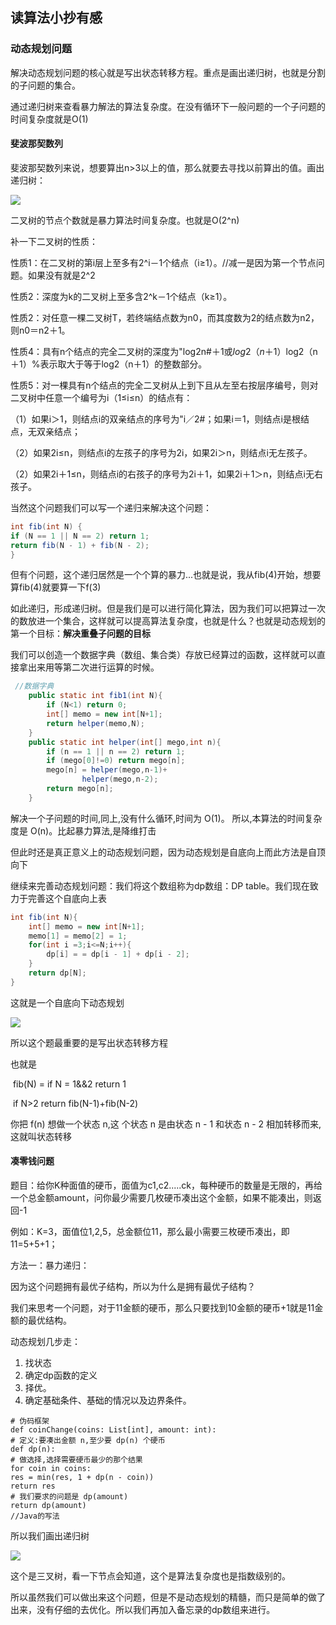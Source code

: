 ## 读算法小抄有感

### 动态规划问题

 解决动态规划问题的核心就是写出状态转移方程。重点是画出递归树，也就是分割的子问题的集合。

通过递归树来查看暴力解法的算法复杂度。在没有循环下一般问题的一个子问题的时间复杂度就是O(1)

#### 斐波那契数列

斐波那契数列来说，想要算出n>3以上的值，那么就要去寻找以前算出的值。画出递归树：

![](https://s3.ax1x.com/2020/11/23/DY5ZtS.png)

二叉树的节点个数就是暴力算法时间复杂度。也就是O(2^n)

补一下二叉树的性质：

性质1：在二叉树的第i层上至多有2^i－1个结点（i≥1）。//减一是因为第一个节点问题。如果没有就是2^2

性质2：深度为k的二叉树上至多含2^k－1个结点（k≥1）。

性质2：对任意一棵二叉树T，若终端结点数为n0，而其度数为2的结点数为n2，则n0＝n2＋1。

性质4：具有n个结点的完全二叉树的深度为"log2n#＋1或$log2（n＋1）%，其中"log2n#表示取小于等于"log2n#的整数部分，$log2（n＋1）%表示取大于等于log2（n＋1）的整数部分。

性质5：对一棵具有n个结点的完全二叉树从上到下且从左至右按层序编号，则对二叉树中任意一个编号为i（1≤i≤n）的结点有：

（1）如果i＞1，则结点i的双亲结点的序号为"i／2#；如果i＝1，则结点i是根结点，无双亲结点；

（2）如果2i≤n，则结点i的左孩子的序号为2i，如果2i＞n，则结点i无左孩子。

（2）如果2i＋1≤n，则结点i的右孩子的序号为2i＋1，如果2i＋1＞n，则结点i无右孩子。

当然这个问题我们可以写一个递归来解决这个问题：

```java
int fib(int N) {
if (N == 1 || N == 2) return 1;
return fib(N - 1) + fib(N - 2);
}
```

但有个问题，这个递归居然是一个个算的暴力...也就是说，我从fib(4)开始，想要算fib(4)就要算一下f(3)

如此递归，形成递归树。但是我们是可以进行简化算法，因为我们可以把算过一次的数放进一个集合，这样就可以提高算法复杂度，也就是什么？也就是动态规划的第一个目标：**解决重叠子问题的目标**

我们可以创造一个数据字典（数组、集合类）存放已经算过的函数，这样就可以直接拿出来用等第二次进行运算的时候。

```java
 //数据字典
    public static int fib1(int N){
        if (N<1) return 0;
        int[] memo = new int[N+1];
        return helper(memo,N);
    }
    public static int helper(int[] mego,int n){
        if (n == 1 || n == 2) return 1;
        if (mego[0]!=0) return mego[n];
        mego[n] = helper(mego,n-1)+
                helper(mego,n-2);
        return mego[n];
    }
```



解决一个子问题的时间,同上,没有什么循环,时间为 O(1)。
所以,本算法的时间复杂度是 O(n)。比起暴力算法,是降维打击

但此时还是真正意义上的动态规划问题，因为动态规划是自底向上而此方法是自顶向下

继续来完善动态规划问题：我们将这个数组称为dp数组：DP table。我们现在致力于完善这个自底向上表

````java
int fib(int N){
    int[] memo = new int[N+1];
    memo[1] = memo[2] = 1;
    for(int i =3;i<=N;i++){
        dp[i] = = dp[i - 1] + dp[i - 2];
    }
    return dp[N];
}
````

这就是一个自底向下动态规划

![](https://s3.ax1x.com/2020/11/25/DUnikj.png)

所以这个题最重要的是写出状态转移方程

也就是

​	fib(N) = if N = 1&&2 return 1

​	if N>2 return fib(N-1)+fib(N-2)

你把 f(n) 想做一个状态 n,这
个状态 n 是由状态 n - 1 和状态 n - 2 相加转移而来,这就叫状态转移 

#### 凑零钱问题

题目：给你K种面值的硬币，面值为c1,c2.....ck，每种硬币的数量是无限的，再给一个总金额amount，问你最少需要几枚硬币凑出这个金额，如果不能凑出，则返回-1

例如：K=3，面值位1,2,5，总金额位11，那么最小需要三枚硬币凑出，即11=5+5+1；

方法一：暴力递归：

因为这个问题拥有最优子结构，所以为什么是拥有最优子结构？

我们来思考一个问题，对于11金额的硬币，那么只要找到10金额的硬币+1就是11金额的最优结构。

动态规划几步走：

1. 找状态
2. 确定dp函数的定义
3. 择优。
4. 确定基础条件、基础的情况以及边界条件。

```
# 伪码框架
def coinChange(coins: List[int], amount: int):
# 定义:要凑出金额 n,至少要 dp(n) 个硬币
def dp(n):
# 做选择,选择需要硬币最少的那个结果
for coin in coins:
res = min(res, 1 + dp(n - coin))
return res
# 我们要求的问题是 dp(amount)
return dp(amount) 
//Java的写法

```

所以我们画出递归树

![](https://s3.ax1x.com/2020/12/03/D7xOVe.png)

这个是三叉树，看一下节点会知道，这个是算法复杂度也是指数级别的。

所以虽然我们可以做出来这个问题，但是不是动态规划的精髓，而只是简单的做了出来，没有仔细的去优化。所以我们再加入备忘录的dp数组来进行。

